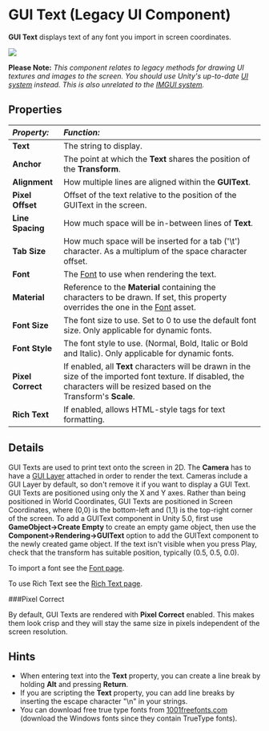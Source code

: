 GUI Text (Legacy UI Component)
========


__GUI Text__ displays text of any font you import in screen coordinates.


![](../uploads/Main/Inspector-GUIText.png) 

**Please Note:** *This component relates to legacy methods for drawing UI textures and images to the screen. You should use Unity's up-to-date [UI system](UISystem) instead. This is also unrelated to the [IMGUI system](GUIScriptingGuide).*


Properties
----------



|**_Property:_** |**_Function:_** |
|:---|:---|
|__Text__ |The string to display. |
|__Anchor__ |The point at which the __Text__ shares the position of the __Transform__. |
|__Alignment__ |How multiple lines are aligned within the __GUIText__. |
|__Pixel Offset__ |Offset of the text relative to the position of the GUIText in the screen.|
|__Line Spacing__ |How much space will be in-between lines of __Text__. |
|__Tab Size__ |How much space will be inserted for a tab ('&#92;t') character. As a multiplum of the space character offset. |
|__Font__ |The [Font](class-Font) to use when rendering the text. |
|__Material__ |Reference to the __Material__ containing the characters to be drawn. If set, this property overrides the one in the [Font](class-Font) asset. |
|__Font Size__ |The font size to use. Set to 0 to use the default font size. Only applicable for dynamic fonts. |
|__Font Style__ |The font style to use. (Normal, Bold, Italic or Bold and Italic). Only applicable for dynamic fonts. |
|__Pixel Correct__ |If enabled, all __Text__ characters will be drawn in the size of the imported font texture. If disabled, the characters will be resized based on the Transform's __Scale__. |
|__Rich Text__ |If enabled, allows HTML-style tags for text formatting. |


Details
-------


GUI Texts are used to print text onto the screen in 2D. The __Camera__ has to have a [GUI Layer](class-GUILayer) attached in order to render the text. Cameras include a GUI Layer by default, so don't remove it if you want to display a GUI Text. GUI Texts are positioned using only the X and Y axes. Rather than being positioned in World Coordinates, GUI Texts are positioned in Screen Coordinates, where (0,0) is the bottom-left and (1,1) is the top-right corner of the screen.  To add a GUIText component in Unity 5.0, first use __GameObject->Create Empty__ to create an empty game object, then use the __Component->Rendering->GUIText__ option to add the GUIText component to the newly created game object.  If the text isn't visible when you press Play, check that the transform has suitable position, typically (0.5, 0.5, 0.0).

To import a font see the [Font page](class-Font).

To use Rich Text see the [Rich Text page](StyledText).


###Pixel Correct

By default, GUI Texts are rendered with __Pixel Correct__ enabled. This makes them look crisp and they will stay the same size in pixels independent of the screen resolution.

Hints
-----


* When entering text into the __Text__ property, you can create a line break by holding __Alt__ and pressing __Return__.
* If you are scripting the __Text__ property, you can add line breaks by inserting the escape character "&#92;n" in your strings.
* You can download free true type fonts from [1001freefonts.com](http://www.1001freefonts.com/fonts/afonts.htm) (download the Windows fonts since they contain TrueType fonts).
